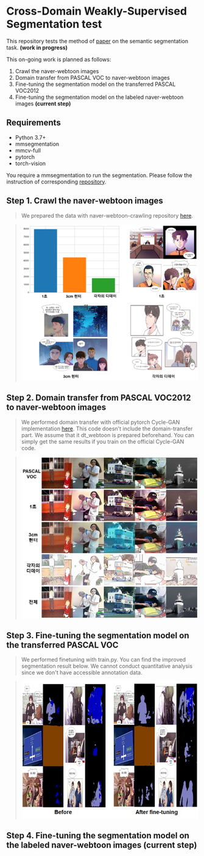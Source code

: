 # Cross-Domain Weakly-Supervised Segmentation test

This repository tests the method of [paper](http://openaccess.thecvf.com/content_cvpr_2018/html/Inoue_Cross-Domain_Weakly-Supervised_Object_CVPR_2018_paper.html) on 
the semantic segmentation task. **(work in progress)**

This on-going work is planned as follows:
1. Crawl the naver-webtoon images
2. Domain transfer from PASCAL VOC to naver-webtoon images
3. Fine-tuning the segmentation model on the transferred PASCAL VOC2012 
4. Fine-tuning the segmentation model on the labeled naver-webtoon images **(current step)**


## Requirements
- Python 3.7+
- mmsegmentation
- mmcv-full
- pytorch
- torch-vision

You require a mmsegmentation to run the segmentation. Please follow the instruction of corresponding [repository](https://github.com/open-mmlab/mmsegmentation).

## Step 1. Crawl the naver-webtoon images
> We prepared the data with naver-webtoon-crawling repository [here](https://github.com/ckdghk77/naver-crawler).

> ![image](./figs/webtoon_example.png)


## Step 2. Domain transfer from PASCAL VOC2012 to naver-webtoon images
> We performed domain transfer with official pytorch Cycle-GAN implementation [here](https://github.com/junyanz/pytorch-CycleGAN-and-pix2pix).
> This code doesn't include the domain-transfer part. We assume that it dt_webtoon is prepared beforehand. You can simply get the same results if you train on
 the official Cycle-GAN code.

> ![image](./figs/dt_result_webtoon.png)

## Step 3. Fine-tuning the segmentation model on the transferred PASCAL VOC
> We performed finetuning with train.py. You can find the improved segmentation result below.
> We cannot conduct quantitative analysis since we don't have accessible annotation data.

> ![image](./figs/fine_tuned_result.png)


## Step 4. Fine-tuning the segmentation model on the labeled naver-webtoon images **(current step)**


